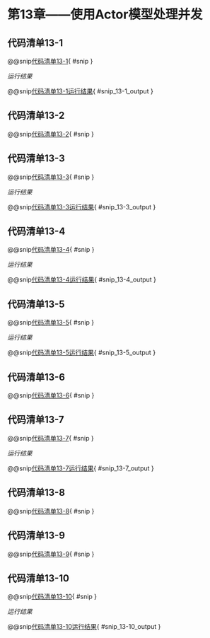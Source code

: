 # 第13章——使用Actor模型处理并发

## 代码清单13-1

@@snip[代码清单13-1](../../main/scala/chapter13/countFilesSequential.scala){ #snip }

*运行结果*

@@snip[代码清单13-1运行结果](../../main/scala/chapter13/shoutput/RunCountFilesSequential.output){ #snip_13-1_output }

## 代码清单13-2

@@snip[代码清单13-2](../../main/scala/chapter13/HollywoodActor.scala){ #snip }

## 代码清单13-3

@@snip[代码清单13-3](../../main/scala/chapter13/CreateActors.scala){ #snip }

*运行结果*

@@snip[代码清单13-3运行结果](../../main/scala/chapter13/shoutput/RunCreateActors.output){ #snip_13-3_output }

## 代码清单13-4

@@snip[代码清单13-4](../../main/scala/chapter13/CreateActors2.scala){ #snip }

*运行结果*

@@snip[代码清单13-4运行结果](../../main/scala/chapter13/shoutput/RunCreateActors2.output){ #snip_13-4_output }

## 代码清单13-5

@@snip[代码清单13-5](../../main/scala/chapter13/CreateActors3.scala){ #snip }

*运行结果*

@@snip[代码清单13-5运行结果](../../main/scala/chapter13/shoutput/RunCreateActors3.output){ #snip_13-5_output }

## 代码清单13-6

@@snip[代码清单13-6](../../main/scala/chapter13/HollywoodActor4.scala){ #snip }

## 代码清单13-7

@@snip[代码清单13-7](../../main/scala/chapter13/UseActor.scala){ #snip }

*运行结果*

@@snip[代码清单13-7运行结果](../../main/scala/chapter13/shoutput/RunUseActor.output){ #snip_13-7_output }

## 代码清单13-8

@@snip[代码清单13-8](../../main/scala/chapter13/FileExplorer.scala){ #snip }

## 代码清单13-9

@@snip[代码清单13-9](../../main/scala/chapter13/FilesCounter.scala){ #snip }

## 代码清单13-10

@@snip[代码清单13-10](../../main/scala/chapter13/CountFiles.scala){ #snip }

*运行结果*

@@snip[代码清单13-10运行结果](../../main/scala/chapter13/shoutput/RunCountFiles.output){ #snip_13-10_output }

